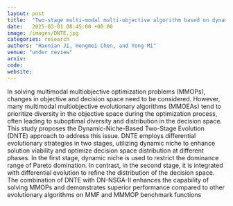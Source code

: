 ```yaml
---
layout: post
title:  "Two-stage multi-modal multi-objective algorithm based on dynamic niche updating"
date:   2025-03-01 08:45:00 +00:00
image: /images/DNTE.jpg
categories: research
authors: "Haonian Ji, Hongmei Chen, and Yong Mi"
venue: "under review"
arxiv: 
code: 
website: 
---
```

In solving multimodal multiobjective optimization problems (MMOPs), changes in objective and decision space need to be considered. However, many multimodal multiobjective evolutionary algorithms (MMOEAs) tend to prioritize diversity in the objective space during the optimization process, often leading to suboptimal diversity and distribution in the decision space. This study proposes the Dynamic-Niche-Based Two-Stage Evolution (DNTE) approach to address this issue. DNTE employs differential evolutionary strategies in two stages, utilizing dynamic niche to enhance solution viability and optimize decision space distribution at different phases. In the first stage, dynamic niche is used to restrict the dominance range of Pareto domination. In contrast, in the second stage, it is integrated with differential evolution to refine the distribution of the decision space. The combination of DNTE with DN-NSGA-II enhances the capability of solving MMOPs and demonstrates superior performance compared to other evolutionary algorithms on MMF and MMMOP benchmark functions

